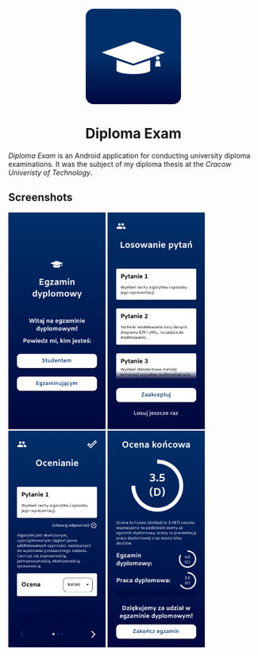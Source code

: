 <p align="center">
   <img src="./screenshots/DiplomaExamIcon.png" width="192" height="192"/>
</p>

<h1 align="center"><b>Diploma Exam</b></h1>

*Diploma Exam* is an Android application for conducting university diploma examinations. It was the subject of my diploma thesis at the *Cracow Univeristy of Technology*.

## Screenshots
<p>  
   <img src="./screenshots/LoginScreen.png" width="196" height="436"/>  
   <img src="./screenshots/DrawQuestionsScreen.png" width="196" height="436"/>  
   <img src="./screenshots/GradeQuestionsScreen.png" width="196" height="436"/>  
   <img src="./screenshots/ExamScoreScreen.png" width="196" height="436"/>  
</p>